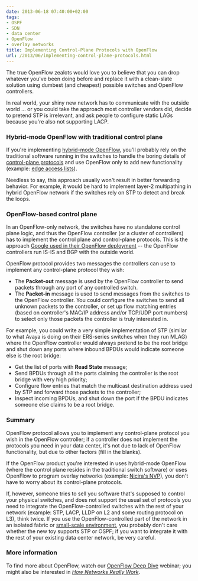 ```yaml
---
date: 2013-06-18 07:40:00+02:00
tags:
- OSPF
- SDN
- data center
- OpenFlow
- overlay networks
title: Implementing Control-Plane Protocols with OpenFlow
url: /2013/06/implementing-control-plane-protocols.html
---
```

The true OpenFlow zealots would love you to believe that you can drop whatever you've been doing before and replace it with a clean-slate solution using dumbest (and cheapest) possible switches and OpenFlow controllers.

In real world, your shiny new network has to communicate with the outside world ... or you could take the approach most controller vendors did, decide to pretend STP is irrelevant, and ask people to configure static LAGs because you're also not supporting LACP.
<!--more-->
### Hybrid-mode OpenFlow with traditional control plane

If you're implementing [hybrid-mode OpenFlow](/2012/06/hybrid-openflow-brocade-way.html), you'll probably rely on the traditional software running in the switches to handle the boring details of [control-plane protocols](/2013/08/management-control-and-data-planes-in.html) and use OpenFlow only to add new functionality (example: [edge access lists](/2011/11/openflow-enterprise-use-cases.html)).

Needless to say, this approach usually won't result in better forwarding behavior. For example, it would be hard to implement layer-2 multipathing in hybrid OpenFlow network if the switches rely on STP to detect and break the loops.

### OpenFlow-based control plane

In an OpenFlow-only network, the switches have no standalone control plane logic, and thus the OpenFlow controller (or a cluster of controllers) has to implement the control plane and control-plane protocols. This is the approach [Google used in their OpenFlow deployment](/2012/05/openflow-google-brilliant-but-not.html) -- the OpenFlow controllers run IS-IS and BGP with the outside world.

OpenFlow protocol provides two messages the controllers can use to implement any control-plane protocol they wish:

-   The **Packet-out** message is used by the OpenFlow controller to send packets through any port of any controlled switch.
-   The **Packet-in** message is used to send messages from the switches to the OpenFlow controller. You could configure the switches to send all unknown packets to the controller, or set up flow matching entries (based on controller's MAC/IP address and/or TCP/UDP port numbers) to select only those packets the controller is truly interested in.

For example, you could write a very simple implementation of STP (similar to what Avaya is doing on their ERS-series switches when they run MLAG) where the OpenFlow controller would always pretend to be the root bridge and shut down any ports where inbound BPDUs would indicate someone else is the root bridge:

-   Get the list of ports with **Read State** message;
-   Send BPDUs through all the ports claiming the controller is the root bridge with very high priority;
-   Configure flow entries that match the multicast destination address used by STP and forward those packets to the controller;
-   Inspect incoming BPDUs, and shut down the port if the BPDU indicates someone else claims to be a root bridge.

### Summary

OpenFlow protocol allows you to implement any control-plane protocol you wish in the OpenFlow controller; if a controller does not implement the protocols you need in your data center, it's not due to lack of OpenFlow functionality, but due to other factors (fill in the blanks).

If the OpenFlow product you're interested in uses hybrid-mode OpenFlow (where the control plane resides in the traditional switch software) or uses OpenFlow to program overlay networks (example: [Nicira's NVP](/2012/02/nicira-uncloaked.html)), you don't have to worry about its control-plane protocols.

If, however, someone tries to sell you software that's supposed to control your physical switches, and does not support the usual set of protocols you need to integrate the OpenFlow-controlled switches with the rest of your network (example: STP, LACP, LLDP on L2 and some routing protocol on L3), think twice. If you use the OpenFlow-controlled part of the network in an isolated fabric or [small-scale environment](/2012/03/openflow-perfect-tool-to-build-smb-data.html), you probably don't care whether the new toy supports STP or OSPF; if you want to integrate it with the rest of your existing data center network, be very careful.

### More information

To find more about OpenFlow, watch our [OpenFlow Deep Dive](https://www.ipspace.net/OpenFlow_Deep_Dive) webinar; you might also be interested in *[How Networks Really Work](https://www.ipspace.net/How_Networks_Really_Work)*.